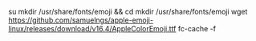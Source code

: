 su
mkdir /usr/share/fonts/emoji && cd mkdir /usr/share/fonts/emoji
wget https://github.com/samuelngs/apple-emoji-linux/releases/download/v16.4/AppleColorEmoji.ttf
fc-cache -f
